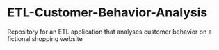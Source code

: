 # ETL-Customer-Behavior-Analysis
 Repository for an ETL application that analyses customer behavior on a fictional shopping website
